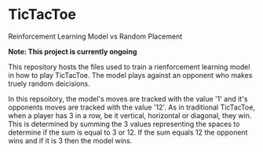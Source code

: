 # TicTacToe
Reinforcement Learning Model vs Random Placement

**Note: This project is currently ongoing**

This repository hosts the files used to train a rienforcement learning model in how to play TicTacToe. The model plays against an opponent who makes truely random deicisions. 

In this repsoitory, the model's moves are tracked with the value '1' and it's opponents moves are tracked with the value '12'. As in traditional TicTacToe, when a player has 3 in a row, be it vertical, horizontal or diagonal, they win. This is determined by summing the 3 values representing the spaces to determine if the sum is equal to 3 or 12. If the sum equals 12 the opponent wins and if it is 3 then the model wins. 
